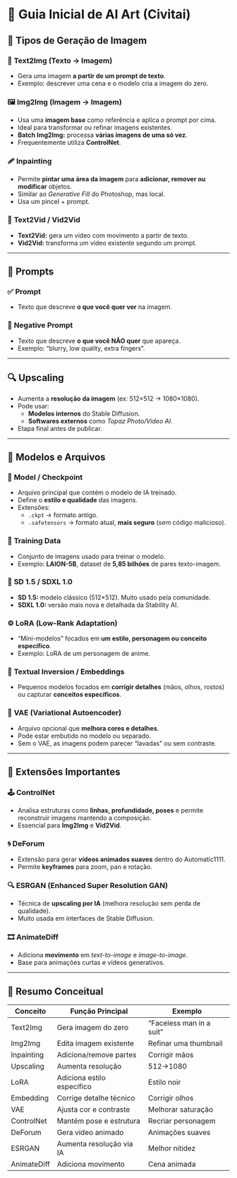 # 🧠 Guia Inicial de AI Art (Civitai)

## 🎨 Tipos de Geração de Imagem

### 📝 **Text2Img (Texto → Imagem)**
- Gera uma imagem **a partir de um prompt de texto**.  
- Exemplo: descrever uma cena e o modelo cria a imagem do zero.

### 🖼️ **Img2Img (Imagem → Imagem)**
- Usa uma **imagem base** como referência e aplica o prompt por cima.  
- Ideal para transformar ou refinar imagens existentes.  
- **Batch Img2Img:** processa **várias imagens de uma só vez**.  
- Frequentemente utiliza **ControlNet**.

### 🩹 **Inpainting**
- Permite **pintar uma área da imagem** para **adicionar, remover ou modificar** objetos.  
- Similar ao *Generative Fill* do Photoshop, mas local.  
- Usa um pincel + prompt.

### 🎥 **Text2Vid / Vid2Vid**
- **Text2Vid:** gera um vídeo com movimento a partir de texto.  
- **Vid2Vid:** transforma um vídeo existente segundo um prompt.

---

## 💬 Prompts

### ✅ **Prompt**
- Texto que descreve **o que você quer ver** na imagem.

### 🚫 **Negative Prompt**
- Texto que descreve **o que você NÃO quer** que apareça.  
- Exemplo: “blurry, low quality, extra fingers”.

---

## 🔍 **Upscaling**
- Aumenta a **resolução da imagem** (ex: 512×512 → 1080×1080).  
- Pode usar:
  - **Modelos internos** do Stable Diffusion.
  - **Softwares externos** como *Topaz Photo/Video AI*.  
- Etapa final antes de publicar.

---

## 🧩 **Modelos e Arquivos**

### 💾 **Model / Checkpoint**
- Arquivo principal que contém o modelo de IA treinado.  
- Define o **estilo e qualidade** das imagens.  
- Extensões:
  - `.ckpt` → formato antigo.  
  - `.safetensors` → formato atual, **mais seguro** (sem código malicioso).

### 🧠 **Training Data**
- Conjunto de imagens usado para treinar o modelo.  
- Exemplo: **LAION-5B**, dataset de **5,85 bilhões** de pares texto-imagem.

### 🔢 **SD 1.5 / SDXL 1.0**
- **SD 1.5:** modelo clássico (512×512). Muito usado pela comunidade.  
- **SDXL 1.0:** versão mais nova e detalhada da Stability AI.

### ⚙️ **LoRA (Low-Rank Adaptation)**
- “Mini-modelos” focados em **um estilo, personagem ou conceito específico**.  
- Exemplo: LoRA de um personagem de anime.

### 🧬 **Textual Inversion / Embeddings**
- Pequenos modelos focados em **corrigir detalhes** (mãos, olhos, rostos)  
  ou capturar **conceitos específicos**.

### 🎨 **VAE (Variational Autoencoder)**
- Arquivo opcional que **melhora cores e detalhes**.  
- Pode estar embutido no modelo ou separado.  
- Sem o VAE, as imagens podem parecer “lavadas” ou sem contraste.

---

## 🔌 **Extensões Importantes**

### 🕹️ **ControlNet**
- Analisa estruturas como **linhas, profundidade, poses** e permite
  reconstruir imagens mantendo a composição.  
- Essencial para **Img2Img** e **Vid2Vid**.

### 🌀 **DeForum**
- Extensão para gerar **vídeos animados suaves** dentro do Automatic1111.  
- Permite **keyframes** para zoom, pan e rotação.

### 🔍 **ESRGAN (Enhanced Super Resolution GAN)**
- Técnica de **upscaling por IA** (melhora resolução sem perda de qualidade).  
- Muito usada em interfaces de Stable Diffusion.

### 🎞️ **AnimateDiff**
- Adiciona **movimento** em *text-to-image* e *image-to-image*.  
- Base para animações curtas e vídeos generativos.

---

## 🧱 **Resumo Conceitual**

| Conceito | Função Principal | Exemplo |
|-----------|------------------|----------|
| Text2Img | Gera imagem do zero | “Faceless man in a suit” |
| Img2Img | Edita imagem existente | Refinar uma thumbnail |
| Inpainting | Adiciona/remove partes | Corrigir mãos |
| Upscaling | Aumenta resolução | 512→1080 |
| LoRA | Adiciona estilo específico | Estilo noir |
| Embedding | Corrige detalhe técnico | Corrigir olhos |
| VAE | Ajusta cor e contraste | Melhorar saturação |
| ControlNet | Mantém pose e estrutura | Recriar personagem |
| DeForum | Gera vídeo animado | Animações suaves |
| ESRGAN | Aumenta resolução via IA | Melhor nitidez |
| AnimateDiff | Adiciona movimento | Cena animada |
